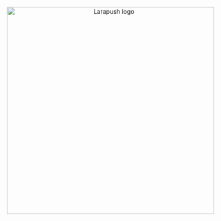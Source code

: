 <p align="center">
    <img src="http://assets.brunofalcao.me/larapush/github_logo.jpg" alt="Larapush logo" width="480">
</p>
